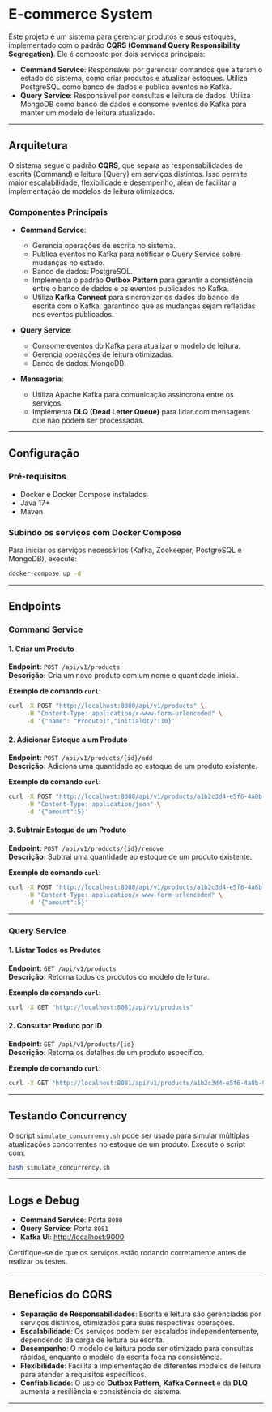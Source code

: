 # E-commerce System

Este projeto é um sistema para gerenciar produtos e seus estoques, implementado com o padrão **CQRS (Command Query Responsibility Segregation)**. Ele é composto por dois serviços principais:

- **Command Service**: Responsável por gerenciar comandos que alteram o estado do sistema, como criar produtos e atualizar estoques. Utiliza PostgreSQL como banco de dados e publica eventos no Kafka.
- **Query Service**: Responsável por consultas e leitura de dados. Utiliza MongoDB como banco de dados e consome eventos do Kafka para manter um modelo de leitura atualizado.

---

## Arquitetura

O sistema segue o padrão **CQRS**, que separa as responsabilidades de escrita (Command) e leitura (Query) em serviços distintos. Isso permite maior escalabilidade, flexibilidade e desempenho, além de facilitar a implementação de modelos de leitura otimizados.

### Componentes Principais

- **Command Service**:
  - Gerencia operações de escrita no sistema.
  - Publica eventos no Kafka para notificar o Query Service sobre mudanças no estado.
  - Banco de dados: PostgreSQL.
  - Implementa o padrão **Outbox Pattern** para garantir a consistência entre o banco de dados e os eventos publicados no Kafka.
  - Utiliza **Kafka Connect** para sincronizar os dados do banco de escrita com o Kafka, garantindo que as mudanças sejam refletidas nos eventos publicados.

- **Query Service**:
  - Consome eventos do Kafka para atualizar o modelo de leitura.
  - Gerencia operações de leitura otimizadas.
  - Banco de dados: MongoDB.

- **Mensageria**:
  - Utiliza Apache Kafka para comunicação assíncrona entre os serviços.
  - Implementa **DLQ (Dead Letter Queue)** para lidar com mensagens que não podem ser processadas.

---

## Configuração

### Pré-requisitos

- Docker e Docker Compose instalados
- Java 17+
- Maven

### Subindo os serviços com Docker Compose

Para iniciar os serviços necessários (Kafka, Zookeeper, PostgreSQL e MongoDB), execute:

```bash
docker-compose up -d
```

---

## Endpoints

### Command Service

#### 1. Criar um Produto
**Endpoint:** `POST /api/v1/products`  
**Descrição:** Cria um novo produto com um nome e quantidade inicial.  

**Exemplo de comando `curl`:**
```bash
curl -X POST "http://localhost:8080/api/v1/products" \
     -H "Content-Type: application/x-www-form-urlencoded" \
     -d '{"name": "Produto1","initialQty":10}'
```

#### 2. Adicionar Estoque a um Produto
**Endpoint:** `POST /api/v1/products/{id}/add`  
**Descrição:** Adiciona uma quantidade ao estoque de um produto existente.  

**Exemplo de comando `curl`:**
```bash
curl -X POST "http://localhost:8080/api/v1/products/a1b2c3d4-e5f6-4a8b-9c0d-1e2f3a4b5c6d/add" \
     -H "Content-Type: application/json" \
     -d '{"amount":5}'
```

#### 3. Subtrair Estoque de um Produto
**Endpoint:** `POST /api/v1/products/{id}/remove`  
**Descrição:** Subtrai uma quantidade ao estoque de um produto existente.  

**Exemplo de comando `curl`:**
```bash
curl -X POST "http://localhost:8080/api/v1/products/a1b2c3d4-e5f6-4a8b-9c0d-1e2f3a4b5c6d/remove" \
     -H "Content-Type: application/x-www-form-urlencoded" \
     -d '{"amount":5}'
```
---

### Query Service

#### 1. Listar Todos os Produtos
**Endpoint:** `GET /api/v1/products`  
**Descrição:** Retorna todos os produtos do modelo de leitura.  

**Exemplo de comando `curl`:**
```bash
curl -X GET "http://localhost:8081/api/v1/products"
```

#### 2. Consultar Produto por ID
**Endpoint:** `GET /api/v1/products/{id}`  
**Descrição:** Retorna os detalhes de um produto específico.  

**Exemplo de comando `curl`:**
```bash
curl -X GET "http://localhost:8081/api/v1/products/a1b2c3d4-e5f6-4a8b-9c0d-1e2f3a4b5c6d"
```

---

## Testando Concurrency

O script `simulate_concurrency.sh` pode ser usado para simular múltiplas atualizações concorrentes no estoque de um produto. Execute o script com:

```bash
bash simulate_concurrency.sh
```

---

## Logs e Debug

- **Command Service**: Porta `8080`
- **Query Service**: Porta `8081`
- **Kafka UI**: [http://localhost:9000](http://localhost:9000)

Certifique-se de que os serviços estão rodando corretamente antes de realizar os testes.

---

## Benefícios do CQRS

- **Separação de Responsabilidades**: Escrita e leitura são gerenciadas por serviços distintos, otimizados para suas respectivas operações.
- **Escalabilidade**: Os serviços podem ser escalados independentemente, dependendo da carga de leitura ou escrita.
- **Desempenho**: O modelo de leitura pode ser otimizado para consultas rápidas, enquanto o modelo de escrita foca na consistência.
- **Flexibilidade**: Facilita a implementação de diferentes modelos de leitura para atender a requisitos específicos.
- **Confiabilidade**: O uso do **Outbox Pattern**, **Kafka Connect** e da **DLQ** aumenta a resiliência e consistência do sistema.

---

